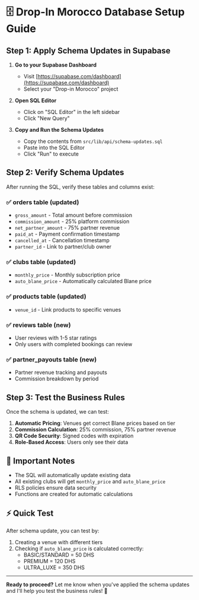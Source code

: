 # 🗄️ Drop-In Morocco Database Setup Guide

## Step 1: Apply Schema Updates in Supabase

1. **Go to your Supabase Dashboard**
   - Visit [https://supabase.com/dashboard](https://supabase.com/dashboard)
   - Select your "Drop-in Morocco" project

2. **Open SQL Editor**
   - Click on "SQL Editor" in the left sidebar
   - Click "New Query"

3. **Copy and Run the Schema Updates**
   - Copy the contents from `src/lib/api/schema-updates.sql`
   - Paste into the SQL Editor
   - Click "Run" to execute

## Step 2: Verify Schema Updates

After running the SQL, verify these tables and columns exist:

### ✅ **orders table** (updated)
- `gross_amount` - Total amount before commission
- `commission_amount` - 25% platform commission  
- `net_partner_amount` - 75% partner revenue
- `paid_at` - Payment confirmation timestamp
- `cancelled_at` - Cancellation timestamp
- `partner_id` - Link to partner/club owner

### ✅ **clubs table** (updated)
- `monthly_price` - Monthly subscription price
- `auto_blane_price` - Automatically calculated Blane price

### ✅ **products table** (updated)
- `venue_id` - Link products to specific venues

### ✅ **reviews table** (new)
- User reviews with 1-5 star ratings
- Only users with completed bookings can review

### ✅ **partner_payouts table** (new)
- Partner revenue tracking and payouts
- Commission breakdown by period

## Step 3: Test the Business Rules

Once the schema is updated, we can test:

1. **Automatic Pricing**: Venues get correct Blane prices based on tier
2. **Commission Calculation**: 25% commission, 75% partner revenue
3. **QR Code Security**: Signed codes with expiration
4. **Role-Based Access**: Users only see their data

## 🚨 Important Notes

- The SQL will automatically update existing data
- All existing clubs will get `monthly_price` and `auto_blane_price` 
- RLS policies ensure data security
- Functions are created for automatic calculations

## ⚡ Quick Test

After schema update, you can test by:
1. Creating a venue with different tiers
2. Checking if `auto_blane_price` is calculated correctly:
   - BASIC/STANDARD = 50 DHS
   - PREMIUM = 120 DHS  
   - ULTRA_LUXE = 350 DHS

---

**Ready to proceed?** Let me know when you've applied the schema updates and I'll help you test the business rules! 🚀
